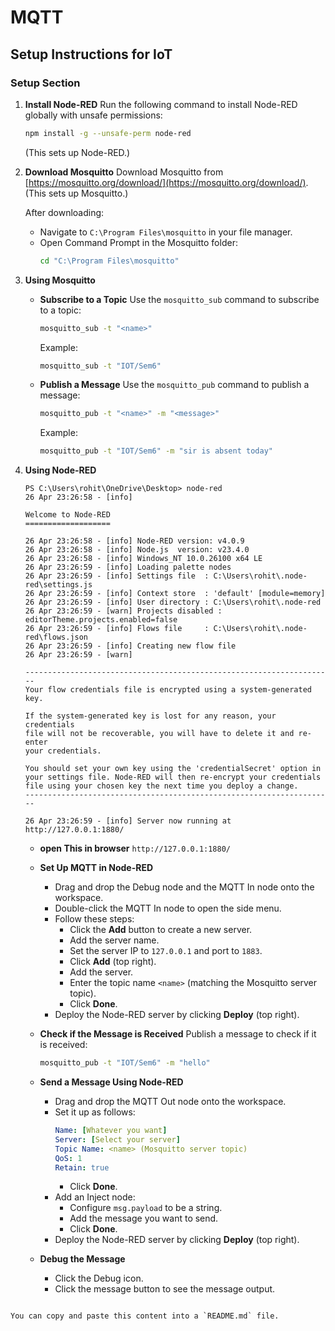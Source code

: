 # MQTT

## Setup Instructions for IoT

### Setup Section

1. **Install Node-RED**
   Run the following command to install Node-RED globally with unsafe permissions:
   ```bash
   npm install -g --unsafe-perm node-red
   ```
   (This sets up Node-RED.)

2. **Download Mosquitto**
   Download Mosquitto from [https://mosquitto.org/download/](https://mosquitto.org/download/).
   (This sets up Mosquitto.)

   After downloading:

   - Navigate to `C:\Program Files\mosquitto` in your file manager.
   - Open Command Prompt in the Mosquitto folder:
     ```bash
     cd "C:\Program Files\mosquitto"
     ```

3. **Using Mosquitto**

   - **Subscribe to a Topic**
     Use the `mosquitto_sub` command to subscribe to a topic:
     ```bash
     mosquitto_sub -t "<name>"
     ```
     Example:
     ```bash
     mosquitto_sub -t "IOT/Sem6"
     ```

   - **Publish a Message**
     Use the `mosquitto_pub` command to publish a message:
     ```bash
     mosquitto_pub -t "<name>" -m "<message>"
     ```
     Example:
     ```bash
     mosquitto_pub -t "IOT/Sem6" -m "sir is absent today"
     ```

4. **Using Node-RED**
   ```
   PS C:\Users\rohit\OneDrive\Desktop> node-red
   26 Apr 23:26:58 - [info]
   
   Welcome to Node-RED
   ===================
   
   26 Apr 23:26:58 - [info] Node-RED version: v4.0.9
   26 Apr 23:26:58 - [info] Node.js  version: v23.4.0
   26 Apr 23:26:58 - [info] Windows_NT 10.0.26100 x64 LE
   26 Apr 23:26:59 - [info] Loading palette nodes
   26 Apr 23:26:59 - [info] Settings file  : C:\Users\rohit\.node-red\settings.js
   26 Apr 23:26:59 - [info] Context store  : 'default' [module=memory]
   26 Apr 23:26:59 - [info] User directory : C:\Users\rohit\.node-red
   26 Apr 23:26:59 - [warn] Projects disabled : editorTheme.projects.enabled=false
   26 Apr 23:26:59 - [info] Flows file     : C:\Users\rohit\.node-red\flows.json
   26 Apr 23:26:59 - [info] Creating new flow file
   26 Apr 23:26:59 - [warn]
   
   ---------------------------------------------------------------------
   Your flow credentials file is encrypted using a system-generated key.
   
   If the system-generated key is lost for any reason, your credentials
   file will not be recoverable, you will have to delete it and re-enter
   your credentials.
   
   You should set your own key using the 'credentialSecret' option in
   your settings file. Node-RED will then re-encrypt your credentials
   file using your chosen key the next time you deploy a change.
   ---------------------------------------------------------------------
   
   26 Apr 23:26:59 - [info] Server now running at http://127.0.0.1:1880/
   ```
   - **open This in browser** `http://127.0.0.1:1880/`
   - **Set Up MQTT in Node-RED**
     - Drag and drop the Debug node and the MQTT In node onto the workspace.
     - Double-click the MQTT In node to open the side menu.
     - Follow these steps:
       - Click the **Add** button to create a new server.
       - Add the server name.
       - Set the server IP to `127.0.0.1` and port to `1883`.
       - Click **Add** (top right).
       - Add the server.
       - Enter the topic name `<name>` (matching the Mosquitto server topic).
       - Click **Done**.
     - Deploy the Node-RED server by clicking **Deploy** (top right).

   - **Check if the Message is Received**
     Publish a message to check if it is received:
     ```bash
     mosquitto_pub -t "IOT/Sem6" -m "hello"
     ```

   - **Send a Message Using Node-RED**
     - Drag and drop the MQTT Out node onto the workspace.
     - Set it up as follows:
       ```yaml
       Name: [Whatever you want]
       Server: [Select your server]
       Topic Name: <name> (Mosquitto server topic)
       QoS: 1
       Retain: true
       ```
       - Click **Done**.
     - Add an Inject node:
       - Configure `msg.payload` to be a string.
       - Add the message you want to send.
       - Click **Done**.
     - Deploy the Node-RED server by clicking **Deploy** (top right).

   - **Debug the Message**
     - Click the Debug icon.
     - Click the message button to see the message output.
```

You can copy and paste this content into a `README.md` file.
